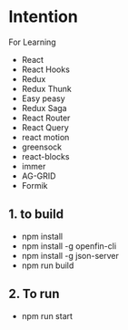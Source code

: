 # Intention

For Learning
- React
- React Hooks
- Redux
- Redux Thunk
- Easy peasy
- Redux Saga
- React Router
- React Query
- react motion
- greensock
- react-blocks
- immer
- AG-GRID
- Formik

## 1. to build
- npm install
- npm install -g openfin-cli
- npm install -g json-server
- npm run build

## 2. To run
- npm run start


